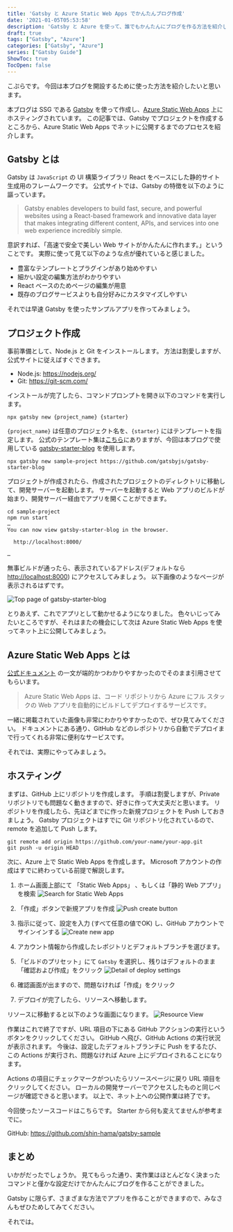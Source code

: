 ```yaml
---
title: 'Gatsby と Azure Static Web Apps でかんたんブログ作成'
date: '2021-01-05T05:53:58'
description: 'Gatsby と Azure を使って、誰でもかんたんにブログを作る方法を紹介します。決まった手順に従うだけで、およそ10分ほどでデプロイまで完了してしまう非常に簡単な方法です。'
draft: true
tags: ["Gatsby", "Azure"]
categories: ["Gatsby", "Azure"]
series: ["Gatsby Guide"]
ShowToc: true
TocOpen: false
---
```


こぷらです。
今回は本ブログを開設するために使った方法を紹介したいと思います。

本ブログは SSG である [Gatsby](https://www.gatsbyjs.com/) を使って作成し、[Azure Static Web Apps](https://azure.microsoft.com/ja-jp/services/app-service/static/) 上にホスティングされています。
この記事では、Gatsby でプロジェクトを作成するところから、Azure Static Web Apps でネットに公開するまでのプロセスを紹介します。

## Gatsby とは

Gatsby は `JavaScript` の UI 構築ライブラリ React をベースにした静的サイト生成用のフレームワークです。
公式サイトでは、Gatsby の特徴を以下のように謳っています。

> Gatsby enables developers to build fast, secure, and powerful websites using a React-based framework and innovative data layer that makes integrating different content, APIs, and services into one web experience incredibly simple.

意訳すれば、「高速で安全で美しい Web サイトがかんたんに作れます。」ということです。
実際に使って見て以下のような点が優れていると感じました。

- 豊富なテンプレートとプラグインがあり始めやすい
- 細かい設定の編集方法がわかりやすい
- React ベースのためページの編集が用意
- 既存のブログサービスよりも自分好みにカスタマイズしやすい

それでは早速 Gatsby を使ったサンプルアプリを作ってみましょう。

## プロジェクト作成

事前準備として、Node.js と Git をインストールします。
方法は割愛しますが、公式サイトに従えばすぐできます。

- Node.js: <https://nodejs.org/>
- Git: <https://git-scm.com/>

インストールが完了したら、コマンドプロンプトを開き以下のコマンドを実行します。

```Shell
npx gatsby new {project_name} {starter}
```

`{project_name}` は任意のプロジェクト名を、`{starter}` にはテンプレートを指定します。
公式のテンプレート集は[こちら](https://www.gatsbyjs.com/starters/)にありますが、今回は本ブログで使用している [gatsby-starter-blog](https://www.gatsbyjs.com/starters/gatsbyjs/gatsby-starter-blog/) を使用します。

```Shell
npx gatsby new sample-project https://github.com/gatsbyjs/gatsby-starter-blog
```

プロジェクトが作成されたら、作成されたプロジェクトのディレクトリに移動して、開発サーバーを起動します。
サーバーを起動すると Web アプリのビルドが始まり、開発サーバー経由でアプリを開くことができます。

```Shell
cd sample-project
npm run start
…
You can now view gatsby-starter-blog in the browser.
⠀
  http://localhost:8000/

…
```

無事ビルドが通ったら、表示されているアドレス(デフォルトなら <http://localhost:8000>) にアクセスしてみましょう。
以下画像のようなページが表示されるはずです。

![Top page of gatsby-starter-blog](gatsby-starter-blog.png)

とりあえず、これでアプリとして動かせるようになりました。
色々いじってみたいところですが、それはまたの機会にして次は Azure Static Web Apps を使ってネット上に公開してみましょう。

## Azure Static Web Apps とは

[公式ドキュメント](https://docs.microsoft.com/ja-jp/legal/termsofuse) の一文が端的かつわかりやすかったのでそのまま引用させてもらいます。

> Azure Static Web Apps は、コード リポジトリから Azure にフル スタックの Web アプリを自動的にビルドしてデプロイするサービスです。

一緒に掲載されていた画像も非常にわかりやすかったので、ぜひ見てみてください。
ドキュメントにある通り、GitHub などのレポジトリから自動でデプロイまで行ってくれる非常に便利なサービスです。

それでは、実際にやってみましょう。

## ホスティング

まずは、GitHub 上にリポジトリを作成します。
手順は割愛しますが、Private リポジトリでも問題なく動きますので、好きに作って大丈夫だと思います。
リポジトリを作成したら、先ほどまでに作った新規プロジェクトを Push しておきましょう。
Gatsby プロジェクトはすでに Git リポジトリ化されているので、remote を追加して Push します。

```Shell
git remote add origin https://github.com/your-name/your-app.git
git push -u origin HEAD
```

次に、Azure 上で Static Web Apps を作成します。
Microsoft アカウントの作成はすでに終わっている前提で解説します。

1. ホーム画面上部にて 「Static Web Apps」 、もしくは「静的 Web アプリ」を検索
  ![Search for Static Web Apps](searching.png)

2. 「作成」ボタンで新規アプリを作成
  ![Push create button](Create-button.png)

3. 指示に従って、設定を入力 (すべて任意の値でOK) し、GitHub アカウントでサインインする
  ![Create new app](Create-New-App.png)

4. アカウント情報から作成したレポジトリとデフォルトブランチを選びます。
5. 「ビルドのプリセット」にて `Gatsby` を選択し、残りはデフォルトのまま「確認および作成」をクリック
  ![Detail of deploy settings](Detail-of-deploy.png)

6. 確認画面が出ますので、問題なければ「作成」をクリック
7. デプロイが完了したら、リソースへ移動します。

リソースに移動すると以下のような画面になります。
![Resource View](Resource-View.png)

作業はこれで終了ですが、URL 項目の下にある GitHub アクションの実行というボタンをクリックしてください。
GitHub へ飛び、GitHub Actions の実行状況が表示されます。
今後は、設定したデフォルトブランチに Push をするたび、この Actions が実行され、問題なければ Azure 上にデプロイされることになります。

Actions の項目にチェックマークがついたらリソースページに戻り URL 項目をクリックしてください。
ローカルの開発サーバーでアクセスしたものと同じページが確認できると思います。
以上で、ネット上への公開作業は終了です。

今回使ったソースコードはこちらです。
Starter から何も変えてませんが参考までに。

GitHub: <https://github.com/shin-hama/gatsby-sample>

## まとめ

いかがだったでしょうか。
見てもらった通り、実作業はほとんどなく決まったコマンドと僅かな設定だけでかんたんにブログを作ることができました。

Gatsby に限らず、さまざまな方法でアプリを作ることができますので、みなさんもぜひためしてみてください。

それでは。
